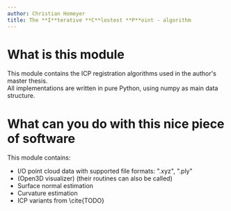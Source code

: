 ```yaml
---
author: Christian Homeyer
title: The **I**terative **C**lostest **P**oint - algorithm
---
```

# What is this module
This module contains the ICP registration algorithms used in the author's master thesis.  
All implementations are written in pure Python, using numpy as main data structure. 

# What can you do with this nice piece of software
This module contains:
- I/O point cloud data with supported file formats: ".xyz", ".ply"
- (Open3D visualizer) (their routines can also be called) 
- Surface normal estimation
- Curvature estimation 
- ICP variants from \cite{TODO}
